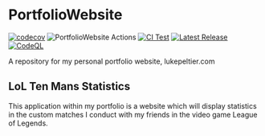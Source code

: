 # PortfolioWebsite
[![codecov](https://codecov.io/gh/LukePeltier/PortfolioWebsite/branch/main/graph/badge.svg?token=S423U69XRK)](https://codecov.io/gh/LukePeltier/PortfolioWebsite)
![PortfolioWebsite Actions](https://api.meercode.io/badge/LukePeltier/PortfolioWebsite?type=ci-score&branch=main&lastDay=7)
[![CI Test](https://github.com/LukePeltier/PortfolioWebsite/actions/workflows/django.yml/badge.svg)](https://github.com/LukePeltier/PortfolioWebsite/actions/workflows/django.yml)
[![Latest Release](https://github.com/LukePeltier/PortfolioWebsite/actions/workflows/main.yml/badge.svg)](https://github.com/LukePeltier/PortfolioWebsite/actions/workflows/main.yml)
[![CodeQL](https://github.com/LukePeltier/PortfolioWebsite/actions/workflows/codeql-analysis.yml/badge.svg)](https://github.com/LukePeltier/PortfolioWebsite/actions/workflows/codeql-analysis.yml)

A repository for my personal portfolio website, lukepeltier.com

## LoL Ten Mans Statistics
This application within my portfolio is a website which will display statistics in the custom matches I conduct with my friends in the video game League of Legends.

